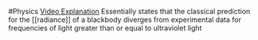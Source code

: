 #Physics 
[Video Explanation](https://www.youtube.com/watch?v=iZROxnfm7QM)
Essentially states that the classical prediction for the [[radiance]] of a blackbody diverges from experimental data for frequencies of light greater than or equal to ultraviolet light